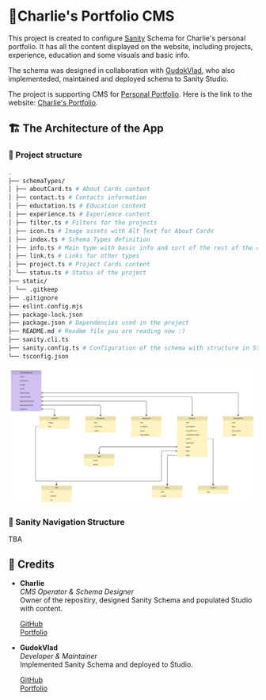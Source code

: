# 📔Charlie's Portfolio CMS

This project is created to configure [Sanity](https://www.sanity.io/) Schema for Charlie's personal portfolio. It has all the content displayed on the website, including projects, experience, education and some visuals and basic info.

The schema was designed in collaboration with [GudokVlad](https://github.com/GudokVlad-Pilot), who also implementeded, maintained and deployed schema to Sanity Studio.

The project is supporting CMS for [Personal Portfolio](https://github.com/charliesmir/portfolio-charlie). Here is the link to the website: [Charlie's Portfolio](https://portfolio-charlie-eight.vercel.app/).

## 🏗️ The Architecture of the App

### 📂 Project structure

```bash
.
├── schemaTypes/
│ ├── aboutCard.ts # About Cards content
│ ├── contact.ts # Contacts information
│ ├── eductation.ts # Education content
│ ├── experience.ts # Experience content
│ ├── filter.ts # Filters for the projects
│ ├── icon.ts # Image assets with Alt Text for About Cards
│ ├── index.ts # Schema Types definition
│ ├── info.ts # Main type with basic info and sort of the rest of the content
│ ├── link.ts # Links for other types
│ ├── project.ts # Project Cards content
│ └── status.ts # Status of the project
├── static/
│ └── .gitkeep
├── .gitignore
├── eslint.config.mjs
├── package-lock.json
├── package.json # Dependencies used in the project
├── README.md # Readme file you are reading now :)
├── sanity.cli.ts
├── sanity.config.ts # Configuration of the schema with structure in Studio
└── tsconfig.json
```

![Schema](./images/schema.jpg)

### 🧭 Sanity Navigation Structure

TBA

## 🎅 Credits

- **Charlie**  
  _CMS Operator & Schema Designer_  
  Owner of the repositiry, designed Sanity Schema and populated Studio with content.

  [GitHub](https://github.com/charliesmir)  
  [Portfolio](https://portfolio-charlie-eight.vercel.app/)

- **GudokVlad**  
  _Developer & Maintainer_  
  Implemented Sanity Schema and deployed to Studio.

  [GitHub](https://github.com/GudokVlad-Pilot)  
  [Portfolio](https://gudokvlad.com/)
